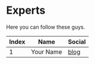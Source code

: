 # Experts

Here you can follow these guys.

| Index | Name | Social |
| ------ | ------ | ------ |
| 1 | Your Name | [blog](https://balabalbla)|
